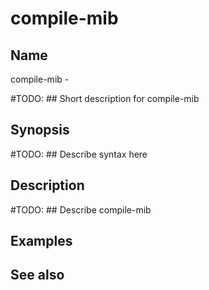 

# compile-mib


## Name
compile-mib - 

#TODO: ## Short description for compile-mib

## Synopsis
#TODO: ## Describe syntax here

## Description
#TODO: ## Describe compile-mib

## Examples

## See also

